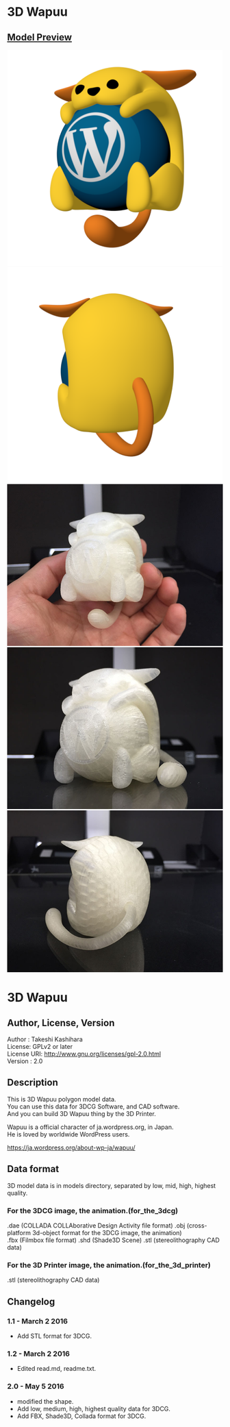# 3D Wapuu

## [Model Preview](./models/for_the_3dcg/stl/wapuu_all.stl)  

![3D Wapuu](./images/wapuu_render_3.png)
![3D Wapuu](./images/wapuu_render_4.png)
![3D Wapuu](./images/wapuu_3d_printer_1.jpg)
![3D Wapuu](./images/wapuu_3d_printer_2.jpg)
![3D Wapuu](./images/wapuu_3d_printer_3.jpg)

# 3D Wapuu


## Author, License, Version
Author : Takeshi Kashihara  
License: GPLv2 or later  
License URI: http://www.gnu.org/licenses/gpl-2.0.html  
Version : 2.0

## Description
This is 3D Wapuu polygon model data.  
You can use this data for 3DCG Software, and CAD software.  
And you can build 3D Wapuu thing by the 3D Printer.  

Wapuu is a official character of ja.wordpress.org, in Japan.  
He is loved by worldwide WordPress users.  

https://ja.wordpress.org/about-wp-ja/wapuu/  

## Data format
3D model data is in models directory, separated by low, mid, high, highest quality.  
### For the 3DCG image, the animation.(for_the_3dcg)
.dae (COLLADA COLLAborative Design Activity file format) 
.obj (cross-platform 3d-object format for the 3DCG image, the animation)  
.fbx (Filmbox file format)
.shd (Shade3D Scene) 
.stl (stereolithography CAD data)  

### For the 3D Printer image, the animation.(for_the_3d_printer)
.stl (stereolithography CAD data)


## Changelog  
### 1.1 - March 2 2016
* Add STL format for 3DCG.  
### 1.2 - March 2 2016
* Edited read.md, readme.txt.  
### 2.0 - May 5 2016
* modified the shape.  
* Add low, medium, high, highest quality data for 3DCG.  
* Add FBX, Shade3D, Collada format for 3DCG.  

